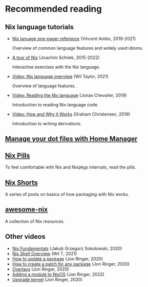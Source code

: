 # Recommended reading

## Nix language tutorials

- [Nix lanuage one-pager reference](https://github.com/tazjin/nix-1p) (Vincent Ambo, 2019-2021)

  Overview of common language features and widely used idioms.

- [A tour of Nix](https://nixcloud.io/tour) (Joachim Schiele, 2015-2022)

  Interactive exercises with the Nix language.

- [Video: Nix language overview](https://www.youtube.com/watch?v=eCapIx9heBw&list=PL-saUBvIJzOkjAw_vOac75v-x6EzNzZq-&index=5) (Wil Taylor, 2021)

  Overview of language features.

- [Video: Reading the Nix language](https://youtu.be/hbJkMl631FE?t=1533) (Jonas Chevalier, 2019)

  Introduction to reading Nix language code.

- [Video: How and Why it Works](https://youtu.be/hbJkMl631FE?t=4806) (Graham Christensen, 2019)

  Introduction to writing derivations.

## [Manage your dot files with Home Manager](https://ghedam.at/24353/tutorial-getting-started-with-home-manager-for-nix)

## [Nix Pills](https://nixos.org/nixos/nix-pills/index.html)

To feel comfortable with Nix and Nixpkgs internals, read the pills.

## [Nix Shorts](https://github.com/justinwoo/nix-shorts)

A series of posts on basics of how packaging with Nix works.

## [awesome-nix](https://nix-community.github.io/awesome-nix/)

A collection of Nix resources.

## Other videos

* [Nix Fundamentals](https://www.youtube.com/watch?v=m4sv2M9jRLg) (Jakub Grzegorz Sokolowski, 2020)
* [Nix Shell Overview](https://www.youtube.com/watch?v=SGekN4pDExY) (Wil T, 2021)
* [How to update a package](https://www.youtube.com/watch?v=D_IZ2EfW_8U) (Jon Ringer, 2020)
* [How to create a patch for any package](https://www.youtube.com/watch?v=5K_2RSjbdXc) (Jon Ringer, 2020)
* [Overlays](https://www.youtube.com/watch?v=dGAL3gMXvug) (Jon Ringer, 2020)
* [Adding a module to NixOS](https://www.youtube.com/watch?v=bkDYmvKINm8) (Jon Ringer, 2022)
* [Upgrade kernel](https://www.youtube.com/watch?v=Zi_vbddNXtg) (Jon Ringer, 2020)
